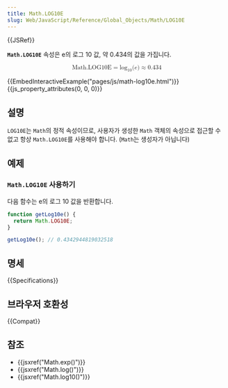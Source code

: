 ```yaml
---
title: Math.LOG10E
slug: Web/JavaScript/Reference/Global_Objects/Math/LOG10E
---
```


{{JSRef}}

**`Math.LOG10E`** 속성은 e의 로그 10 값, 약 0.434의 값을 가집니다.

<math display="block"><semantics><mrow><mstyle mathvariant="monospace"><mi>Math.LOG10E</mi></mstyle><mo>=</mo><msub><mo lspace="0em" rspace="0em">log</mo><mn>10</mn></msub><mo stretchy="false">(</mo><mi>e</mi><mo stretchy="false">)</mo><mo>≈</mo><mn>0.434</mn></mrow><annotation encoding="TeX">\mathtt{\mi{Math.LOG10E}} = \log_10(e) \approx 0.434</annotation></semantics></math>

{{EmbedInteractiveExample("pages/js/math-log10e.html")}}{{js_property_attributes(0, 0, 0)}}

## 설명

`LOG10E`는 `Math`의 정적 속성이므로, 사용자가 생성한 `Math` 객체의 속성으로 접근할 수 없고 항상 `Math.LOG10E`를 사용해야 합니다. (`Math`는 생성자가 아닙니다)

## 예제

### `Math.LOG10E` 사용하기

다음 함수는 e의 로그 10 값을 반환합니다.

```js
function getLog10e() {
  return Math.LOG10E;
}

getLog10e(); // 0.4342944819032518
```

## 명세

{{Specifications}}

## 브라우저 호환성

{{Compat}}

## 참조

- {{jsxref("Math.exp()")}}
- {{jsxref("Math.log()")}}
- {{jsxref("Math.log10()")}}
